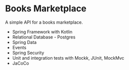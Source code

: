 # Books Marketplace

A simple API for a books marketplace.
 - Spring Framework with Kotlin
 - Relational Database - Postgres
 - Spring Data
 - Events
 - Spring Security
 - Unit and integration tests with Mockk, JUnit, MockMvc
 - JaCoCo
